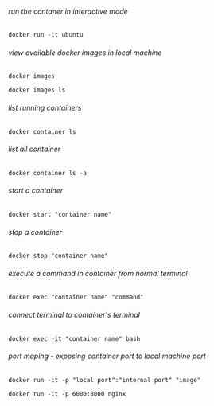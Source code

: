 ###### run the contaner in interactive mode
```
docker run -it ubuntu
```

###### view available docker images in local machine
```
docker images
```
```
docker images ls
```

###### list running containers
```
docker container ls
```

###### list all container
```
docker container ls -a
```

###### start a container
```
docker start "container name"
```

###### stop a container
```
docker stop "container name"
```

###### execute a command in container from normal terminal
```
docker exec "container name" "command"
```

###### connect terminal to container's terminal
```
docker exec -it "container name" bash
```

###### port maping - exposing container port to local machine port
```
docker run -it -p "local port":"internal port" "image"
```
```
docker run -it -p 6000:8000 nginx
```

